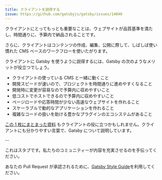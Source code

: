 ```yaml
---
title: クライアントを説得する
issue: https://github.com/gatsbyjs/gatsby/issues/14040
---
```


クライアントにとってもっとも重要なことは、ウェブサイトが品質基準を満たし、時間通りに、予算内で納品されることです。

さらに、クライアントはコンテンツの作成、編集、公開に際して、しばしば使い慣れた CMS ベースのワークフローを使いたがります。

クライアントに Gatsby を使うように説得するには、Gatsby の次のようなメリットが役立つでしょう。

- クライアントの使っている CMS と一緒に動くこと
- 開発スピードが速いので、プロジェクトを時間通りに進めやすくなること
- 開発時に変更が容易なので予算内に収めやすいこと
- 低コストでホストできるので予算内に収めやすいこと
- ページロードや応答時間が少ない高速なウェブサイトを作れること
- スケーラブルで動的なアプリケーションを作れること
- 複雑なコードの扱いを助ける豊かなプラグインのエコシステムがあること

[この 1 枚にまとまった資料](/gatsby-one-pager.pdf) もクライアントの役に立つかもしれません。クライアントにも分かりやすい言葉で、Gatsby について説明しています。

--

これはスタブです。私たちのコミュニティーが内容を充実させるのを手伝ってください。

あなたの Pull Request が承認されるために、[Gatsby Style Guide](/contributing/gatsby-style-guide/)を利用してください。
